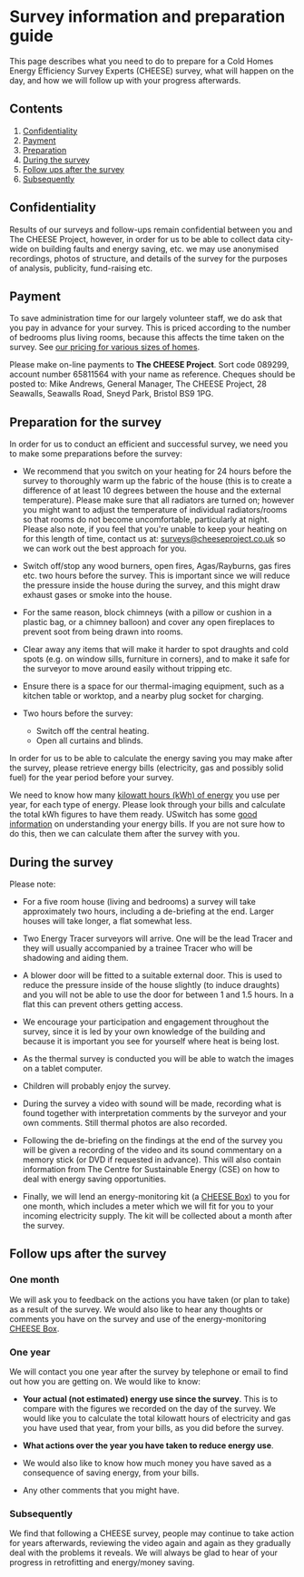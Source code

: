 
# Survey information and preparation guide

This page describes what you need to do to prepare for a Cold Homes Energy
Efficiency Survey Experts (CHEESE) survey, what will happen on the day, and how
we will follow up with your progress afterwards.

## Contents

1. [Confidentiality](#confidentiality)
2. [Payment](#payment)
3. [Preparation](#preparation)
4. [During the survey](#during)
5. [Follow ups after the survey](#follow-ups)
6. [Subsequently](#subsequently)

## Confidentiality <a name="confidentiality"></a>

Results of our surveys and follow-ups remain confidential between you and The
CHEESE Project, however, in order for us to be able to collect data city-wide
on building faults and energy saving, etc. we may use anonymised recordings,
photos of structure, and details of the survey for the purposes of analysis,
publicity, fund-raising etc.

## Payment <a name="payment"></a>

To save administration time for our largely volunteer staff, we do ask that you
pay in advance for your survey. This is priced according to the number of
bedrooms plus living rooms, because this affects the time taken on the survey.
See [our pricing for various sizes of homes](/home-surveys#pricing).

Please make on-line payments to **The CHEESE Project**. Sort code 089299,
account number 65811564 with your name as reference. Cheques should be posted
to: Mike Andrews, General Manager, The CHEESE Project, 28 Seawalls, Seawalls
Road, Sneyd Park, Bristol BS9 1PG.

## Preparation for the survey <a name="preparation"></a>

In order for us to conduct an efficient and successful survey, we need you to
make some preparations before the survey:

- We recommend that you switch on your heating for 24 hours before the survey
  to thoroughly warm up the fabric of the house (this is to create a difference
  of at least 10 degrees between the house and the external temperature).
  Please make sure that all radiators are turned on; however you might want to
  adjust the temperature of individual radiators/rooms so that rooms do not
  become uncomfortable, particularly at night. Please also note, if you feel
  that you're unable to keep your heating on for this length of time, contact
  us at: [surveys@cheeseproject.co.uk](mailto:surveys@cheeseproject.co.uk) so
  we can work out the best approach for you.

- Switch off/stop any wood burners, open fires, Agas/Rayburns, gas fires etc.
  two hours before the survey.  This is important since we will reduce the
  pressure inside the house during the survey, and this might draw exhaust
  gases or smoke into the house.

- For the same reason, block chimneys (with a pillow or cushion in a plastic
  bag, or a chimney balloon) and cover any open fireplaces to prevent soot from
  being drawn into rooms.

- Clear away any items that will make it harder to spot draughts and cold spots
  (e.g. on window sills, furniture in corners), and to make it safe for the
  surveyor to move around easily without tripping etc.

- Ensure there is a space for our thermal-imaging equipment, such as a kitchen
  table or worktop, and a nearby plug socket for charging.

- Two hours before the survey:
    * Switch off the central heating.
    * Open all curtains and blinds.

In order for us to be able to calculate the energy saving you may make after
the survey, please retrieve energy bills (electricity, gas and possibly solid
fuel) for the year period before your survey.

We need to know how many [kilowatt hours (kWh) of
energy](https://www.ovoenergy.com/guides/energy-guides/what-is-a-kwh-kw-and-kwh-explained.html)
you use per year, for each type of energy. Please look through your bills and
calculate the total kWh figures to have them ready. USwitch has some [good
information](https://www.uswitch.com/gas-electricity/guides/energy-bills/) on
understanding your energy bills. If you are not sure how to do this, then we
can calculate them after the survey with you.

## During the survey <a name="during"></a>

Please note:

- For a five room house (living and bedrooms) a survey will take approximately
  two hours, including a de-briefing at the end. Larger houses will take
  longer, a flat somewhat less.

- Two Energy Tracer surveyors will arrive. One will be the lead Tracer and they
  will usually accompanied by a trainee Tracer who will be shadowing and aiding
  them.

- A blower door will be fitted to a suitable external door. This is used to
  reduce the pressure inside of the house slightly (to induce draughts) and you
  will not be able to use the door for between 1 and 1.5 hours. In a flat this
  can prevent others getting access.

- We encourage your participation and engagement throughout the survey, since
  it is led by your own knowledge of the building and because it is important
  you see for yourself where heat is being lost.

- As the thermal survey is conducted you will be able to watch the images on a
  tablet computer.

- Children will probably enjoy the survey.

- During the survey a video with sound will be made, recording what is found
  together with interpretation comments by the surveyor and your own comments.
  Still thermal photos are also recorded.

- Following the de-briefing on the findings at the end of the survey you will
  be given a recording of the video and its sound commentary on a memory stick
  (or DVD if requested in advance). This will also contain information from The
  Centre for Sustainable Energy (CSE) on how to deal with energy saving
  opportunities.

- Finally, we will lend an energy-monitoring kit (a [CHEESE Box](/cheese-box))
  to you for one month, which includes a meter which we will fit for you to
  your incoming electricity supply. The kit will be collected about a month after
  the survey.

## Follow ups after the survey<a name="follow-ups"></a>

### One month

We will ask you to feedback on the actions you have taken (or plan to take) as
a result of the survey. We would also like to hear any thoughts or comments you
have on the survey and use of the energy-monitoring [CHEESE Box](/cheese-box).

### One year

We will contact you one year after the survey by telephone or email to find out
how you are getting on. We would like to know:

- **Your actual (not estimated) energy use since the survey**. This is to
  compare with the figures we recorded on the day of the survey. We would like
  you to calculate the total kilowatt hours of electricity and gas you have used
  that year, from your bills, as you did before the survey.

- **What actions over the year you have taken to reduce energy use**.

- We would also like to know how much money you have saved as a consequence
  of saving energy, from your bills.

- Any other comments that you might have.

### Subsequently <a name="subsequently"></a>

We find that following a CHEESE survey, people may continue to take action for
years afterwards, reviewing the video again and again as they gradually deal
with the problems it reveals. We will always be glad to hear of your progress
in retrofitting and energy/money saving.
